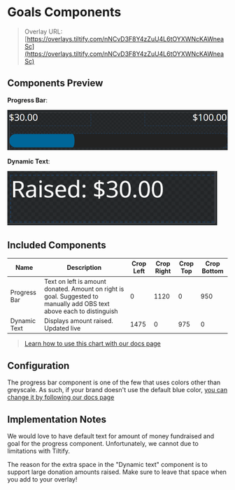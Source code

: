 # Goals Components

> Overlay URL:  [https://overlays.tiltify.com/nNCvD3F8Y4zZuU4L6tOYXWNcKAWneaSc](https://overlays.tiltify.com/nNCvD3F8Y4zZuU4L6tOYXWNcKAWneaSc)

## Components Preview

**Progress Bar**:

![A progress bar showing the donation goal and current amount, without text](./goals_overlay_preview.png)

**Dynamic Text**:

![Text reading "Amount raised: $300"](./goals_text_overlay_preview.png)

## Included Components


| Name | Description | Crop Left | Crop Right | Crop Top | Crop Bottom |
| --- | --- | --- | --- | --- | --- |
| Progress Bar | Text on left is amount donated. Amount on right is goal. Suggested to manually add OBS text above each to distinguish | 0 | 1120 | 0 | 950 |
| Dynamic Text | Displays amount raised. Updated live | 1475 | 0 | 975 | 0 |

> [Learn how to use this chart with our docs page](/streamers-setup/overlays/separate-merged-components/)

## Configuration

The progress bar component is one of the few that uses colors other than greyscale. As such, if your brand doesn't use the default blue color, [you can change it by following our docs page](/streamers-setup/overlays/colors/)

## Implementation Notes

We would love to have default text for amount of money fundraised and goal for the progress component. Unfortunately, we cannot due to limitations with Tiltify.

The reason for the extra space in the "Dynamic text" component is to support large donation amounts raised. Make sure to leave that space when you add to your overlay!

